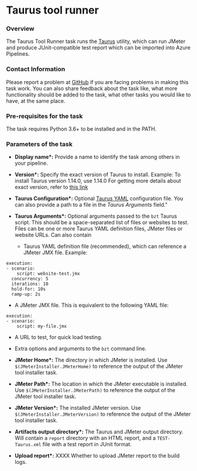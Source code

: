 # Taurus tool runner


### Overview

The Taurus Tool Runner task runs the [Taurus](https://gettaurus.org/) utility, which can run
JMeter and produce JUnit-compatible test report which can be imported into Azure Pipelines.

### Contact Information

Please report a problem at [GitHub](https://github.com/algattik/jmeter-extension/issues) if you are facing problems in making this task work. You can also share feedback about the task like, what more functionality should be added to the task, what other tasks you would like to have, at the same place.

### Pre-requisites for the task

The task requires Python 3.6+ to be installed and in the PATH.

### Parameters of the task

* **Display name\*:** Provide a name to identify the task among others in your pipeline.

* **Version\*:** Specify the exact version of Taurus to install.
Example: 
    To install Taurus version 1.14.0, use 1.14.0
For getting more details about exact version, refer to [this link](https://pypi.org/project/bzt/#history)

* **Taurus Configuration\*:** Optional [Taurus YAML](https://gettaurus.org/docs/YAMLTutorial/) configuration file. You can also provide a path to a file in the *Taurus Arguments* field."

* **Taurus Arguments\*:** Optional arguments passed to the `bzt` Taurus script. This should be a space-separated list of files or websites to test. Files can be one or more Taurus YAML definition files, JMeter files or website URLs. Can also contain
  * Taurus YAML definition file (recommended), which can reference a JMeter JMX file. Example:
```
execution:
- scenario:
    script: website-test.jmx
  concurrency: 5
  iterations: 10
  hold-for: 10s
  ramp-up: 2s
```
  * A JMeter JMX file. This is equivalent to the following YAML file:
```
execution:
- scenario:
    script: my-file.jmx
```
  * A URL to test, for quick load testing.
  * Extra options and arguments to the `bzt` command line.

* **JMeter Home\*:** The directory in which JMeter is installed. Use `$(JMeterInstaller.JMeterHome)` to reference the output of the JMeter tool installer task.

* **JMeter Path\*:** The location in which the JMeter executable is installed. Use `$(JMeterInstaller.JMeterPath)` to reference the output of the JMeter tool installer task.

* **JMeter Version\*:** The installed JMeter version. Use `$(JMeterInstaller.JMeterVersion)` to reference the output of the JMeter tool installer task.

* **Artifacts output directory\*:** The Taurus and JMeter output directory. Will contain a `report` directory with an HTML report, and a `TEST-Taurus.xml` file with a test report in JUnit format.

* **Upload report\*:** XXXX Whether to upload JMeter report to the build logs.